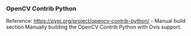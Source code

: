 ### OpenCV Contrib Python
Reference: https://pypi.org/project/opencv-contrib-python/ - Manual build section
Manually building the OpenCV Contrib Python with Ovis support. 